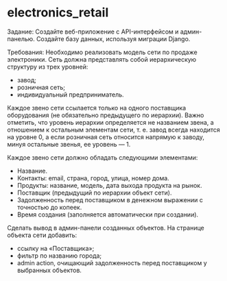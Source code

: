 # electronics_retail
Задание:
Создайте веб-приложение с API-интерфейсом и админ-панелью.
Создайте базу данных, используя миграции Django.

Требования:
Необходимо реализовать модель сети по продаже электроники.
Сеть должна представлять собой иерархическую структуру из трех уровней:
* завод;
* розничная сеть;
* индивидуальный предприниматель.

Каждое звено сети ссылается только на одного поставщика оборудования (не обязательно предыдущего по иерархии). 
Важно отметить, что уровень иерархии определяется не названием звена, а отношением к остальным элементам сети, т. е. завод всегда находится на уровне 0, 
а если розничная сеть относится напрямую к заводу, минуя остальные звенья, ее уровень — 1.

Каждое звено сети должно обладать следующими элементами:
* Название.
* Контакты:
    email,
    страна,
    город,
    улица,
    номер дома.
* Продукты:
    название,
    модель,
    дата выхода продукта на рынок.
* Поставщик (предыдущий по иерархии объект сети).
* Задолженность перед поставщиком в денежном выражении с точностью до копеек.
* Время создания (заполняется автоматически при создании).

Сделать вывод в админ-панели созданных объектов.
На странице объекта сети добавить:
* ссылку на «Поставщика»;
* фильтр по названию города;
* admin action, очищающий задолженность перед поставщиком у выбранных объектов.
